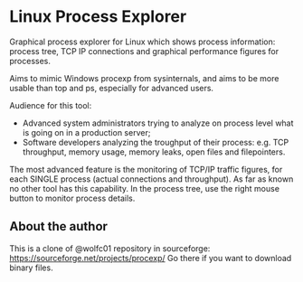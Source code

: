# Linux Process Explorer

Graphical process explorer for Linux which shows process information: process tree, TCP IP connections and graphical performance figures for processes.

Aims to mimic Windows procexp from sysinternals, and aims to be more usable than top and ps, especially for advanced users.

Audience for this tool:
- Advanced system administrators trying to analyze on process level what is going on in a production server;
- Software developers analyzing the troughput of their process: e.g. TCP throughput, memory usage, memory leaks, open files and filepointers.

The most advanced feature is the monitoring of TCP/IP traffic figures, for each SINGLE process (actual connections and throughput). As far as known no other tool has this capability. In the process tree, use the right mouse button to monitor process details.

## About the author

This is a clone of @wolfc01 repository in sourceforge: https://sourceforge.net/projects/procexp/
Go there if you want to download binary files.
